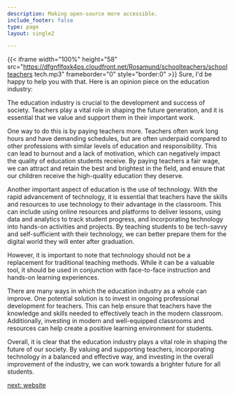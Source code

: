 ```yaml
---
description: Making open-source more accessible.
include_footer: false
type: page
layout: single2

---
```


{{< iframe width="100%" height="58" src="https://dfgnflfqxk4ps.cloudfront.net/Rosamund/schoolteachers/schoolteachers tech.mp3" frameborder="0" style="border:0" >}}
Sure, I'd be happy to help you with that. Here is an opinion piece on the education industry:

The education industry is crucial to the development and success of society. Teachers play a vital role in shaping the future generation, and it is essential that we value and support them in their important work.

One way to do this is by paying teachers more. Teachers often work long hours and have demanding schedules, but are often underpaid compared to other professions with similar levels of education and responsibility. This can lead to burnout and a lack of motivation, which can negatively impact the quality of education students receive. By paying teachers a fair wage, we can attract and retain the best and brightest in the field, and ensure that our children receive the high-quality education they deserve.

Another important aspect of education is the use of technology. With the rapid advancement of technology, it is essential that teachers have the skills and resources to use technology to their advantage in the classroom. This can include using online resources and platforms to deliver lessons, using data and analytics to track student progress, and incorporating technology into hands-on activities and projects. By teaching students to be tech-savvy and self-sufficient with their technology, we can better prepare them for the digital world they will enter after graduation.

However, it is important to note that technology should not be a replacement for traditional teaching methods. While it can be a valuable tool, it should be used in conjunction with face-to-face instruction and hands-on learning experiences.

There are many ways in which the education industry as a whole can improve. One potential solution is to invest in ongoing professional development for teachers. This can help ensure that teachers have the knowledge and skills needed to effectively teach in the modern classroom. Additionally, investing in modern and well-equipped classrooms and resources can help create a positive learning environment for students.

Overall, it is clear that the education industry plays a vital role in shaping the future of our society. By valuing and supporting teachers, incorporating technology in a balanced and effective way, and investing in the overall improvement of the industry, we can work towards a brighter future for all students.


<a href="https://workdojos.com/schoolteachers/website">next: website</a>

